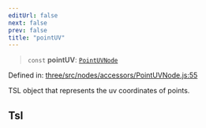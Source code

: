 ```yaml
---
editUrl: false
next: false
prev: false
title: "pointUV"
---
```


> `const` **pointUV**: [`PointUVNode`](/reference/threewebgpu/classes/pointuvnode/)

Defined in: [three/src/nodes/accessors/PointUVNode.js:55](https://github.com/DefinitelyMaybe/three-i18n/blob/fa57b79433d1c349ffb23a78727299c8d4190136/three/src/nodes/accessors/PointUVNode.js#L55)

TSL object that represents the uv coordinates of points.

## Tsl
